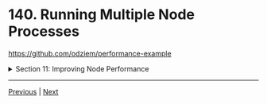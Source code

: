 # 140. Running Multiple Node Processes

https://github.com/odziem/performance-example


<details>
  <summary> Section 11: Improving Node Performance </summary>

  - [Codebase: performance-example](../src/11_performance-example/)

</details>

---

[Previous](./139_Real-Life-Blocking-Functions.md) | [Next]()